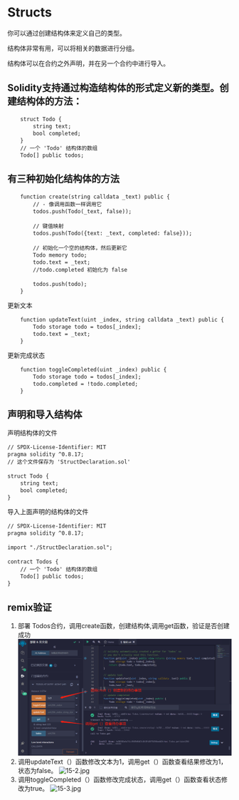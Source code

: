 # Structs
你可以通过创建结构体来定义自己的类型。

结构体非常有用，可以将相关的数据进行分组。

结构体可以在合约之外声明，并在另一个合约中进行导入。


## Solidity支持通过构造结构体的形式定义新的类型。创建结构体的方法：
```solidity
    struct Todo {
        string text;
        bool completed;
    }
    // 一个 'Todo' 结构体的数组
    Todo[] public todos;
```

## 有三种初始化结构体的方法
```solidity
    function create(string calldata _text) public {
        // - 像调用函数一样调用它
        todos.push(Todo(_text, false));

        // 键值映射
        todos.push(Todo({text: _text, completed: false}));

        // 初始化一个空的结构体，然后更新它
        Todo memory todo;
        todo.text = _text;
        //todo.completed 初始化为 false

        todos.push(todo);
    }
```
更新文本
```solidity
    function updateText(uint _index, string calldata _text) public {
        Todo storage todo = todos[_index];
        todo.text = _text;
    }
```
更新完成状态
```solidity
    function toggleCompleted(uint _index) public {
        Todo storage todo = todos[_index];
        todo.completed = !todo.completed;
    }
```

## 声明和导入结构体
声明结构体的文件

```solidity
// SPDX-License-Identifier: MIT
pragma solidity ^0.8.17;
// 这个文件保存为 'StructDeclaration.sol'

struct Todo {
    string text;
    bool completed;
}
```

导入上面声明的结构体的文件

```solidity
// SPDX-License-Identifier: MIT
pragma solidity ^0.8.17;

import "./StructDeclaration.sol";

contract Todos {
    // 一个 'Todo' 结构体的数组
    Todo[] public todos;
}
```

## remix验证
1. 部署 Todos合约，调用create函数，创建结构体,调用get函数，验证是否创建成功
![15-1.jpg](img/15-1.jpg)
2. 调用updateText（）函数修改文本为1，调用get（）函数查看结果修改为1，状态为false。
![15-2.jpg](img/15-2.jpg)
3. 调用toggleCompleted（）函数修改完成状态，调用get（）函数查看状态修改为true。
![15-3.jpg](img/15-3.jpg)
